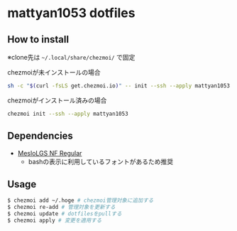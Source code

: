 # mattyan1053 dotfiles

## How to install
※clone先は `~/.local/share/chezmoi/` で固定

chezmoiが未インストールの場合
```sh
sh -c "$(curl -fsLS get.chezmoi.io)" -- init --ssh --apply mattyan1053
```

chezmoiがインストール済みの場合
```sh
chezmoi init --ssh --apply mattyan1053
```

## Dependencies
- [MesloLGS NF Regular](https://github.com/romkatv/powerlevel10k-media/raw/master/MesloLGS%20NF%20Regular.ttf)
  - bashの表示に利用しているフォントがあるため推奨

## Usage

```sh
$ chezmoi add ~/.hoge # chezmoi管理対象に追加する
$ chezmoi re-add # 管理対象を更新する
$ chezmoi update # dotfilesをpullする
$ chezmoi apply # 変更を適用する
```

